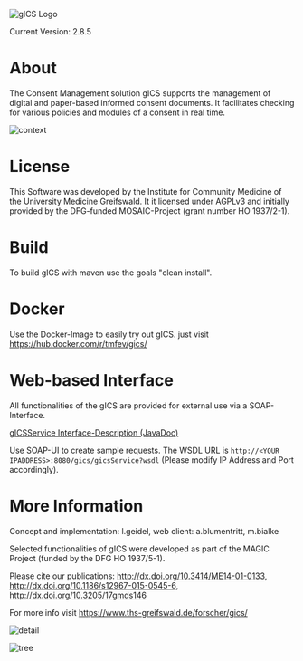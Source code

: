![gICS Logo](https://user-images.githubusercontent.com/12081369/49164555-a27e5180-f32f-11e8-8725-7b97e35134b5.png)

Current Version: 2.8.5

# About #
The Consent Management solution gICS supports the management of digital and paper-based informed consent documents. It facilitates checking for various policies and modules of a consent in real time.

![context](https://user-images.githubusercontent.com/22166209/42631209-c1a9e236-85d9-11e8-94e8-74b5022a2f43.PNG)

# License
This Software was developed by the Institute for Community Medicine of the University Medicine Greifswald. It it licensed under AGPLv3 and initially provided by the DFG-funded MOSAIC-Project (grant number HO 1937/2-1).

# Build
To build gICS with maven use the goals "clean install".

# Docker
Use the Docker-Image to easily try out gICS. just visit https://hub.docker.com/r/tmfev/gics/


# Web-based Interface
All functionalities of the gICS are provided for external use via a SOAP-Interface.

[gICSService Interface-Description (JavaDoc)](https://www.ths-greifswald.de/wp-content/uploads/tools/gics/doc/2-8-6/interfaceorg_1_1emau_1_1icmvc_1_1ganimed_1_1ttp_1_1cm2_1_1GICSService.html "gICS-Service Interface Description")

Use SOAP-UI to create sample requests. The WSDL URL is ``http://<YOUR IPADDRESS>:8080/gics/gicsService?wsdl`` (Please modify IP Address and Port accordingly).

# More Information
Concept and implementation: l.geidel, web client: a.blumentritt, m.bialke

Selected functionalities of gICS were developed as part of the MAGIC Project (funded by the DFG HO 1937/5-1).

Please cite our publications: 
http://dx.doi.org/10.3414/ME14-01-0133, 
http://dx.doi.org/10.1186/s12967-015-0545-6, 
http://dx.doi.org/10.3205/17gmds146

For more info visit https://www.ths-greifswald.de/forscher/gics/



![detail](https://user-images.githubusercontent.com/22166209/42631227-d0d2c688-85d9-11e8-9612-4f7994d4e49c.PNG)

![tree](https://user-images.githubusercontent.com/22166209/42631235-da0df7b8-85d9-11e8-9069-a3d4ad62cd53.PNG)
